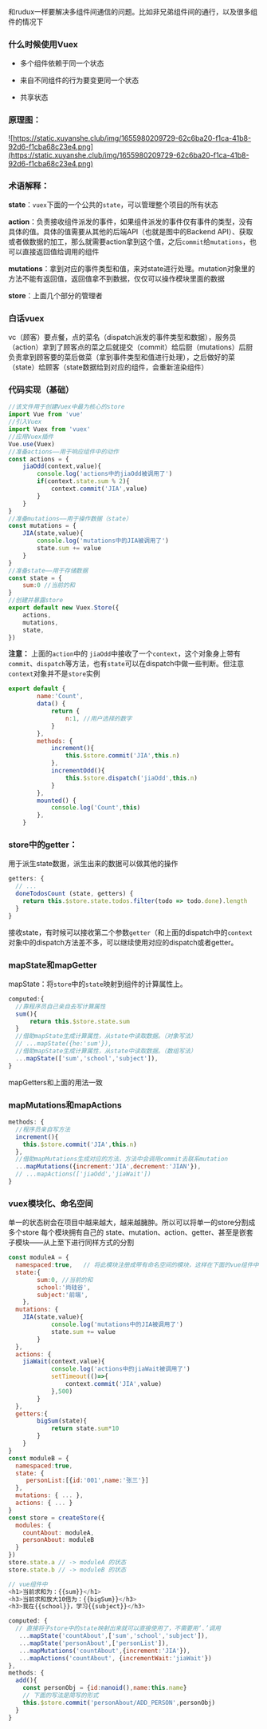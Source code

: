 和rudux一样要解决多组件间通信的问题。比如非兄弟组件间的通行，以及很多组件的情况下

### 什么时候使用Vuex

- 多个组件依赖于同一个状态

- 来自不同组件的行为要变更同一个状态

- 共享状态

### 原理图：

![https://static.xuyanshe.club/img/1655980209729-62c6ba20-f1ca-41b8-92d6-f1cba68c23e4.png](https://static.xuyanshe.club/img/1655980209729-62c6ba20-f1ca-41b8-92d6-f1cba68c23e4.png)

### 术语解释：

**state**：`vuex`下面的一个公共的`state`，可以管理整个项目的所有状态

**action**：负责接收组件派发的事件，如果组件派发的事件仅有事件的类型，没有具体的值。具体的值需要从其他的后端API（也就是图中的Backend API）、获取或者做数据的加工，那么就需要action拿到这个值，之后`commit`给`mutations`，也可以直接返回值给调用的组件

**mutations**：拿到对应的事件类型和值，来对state进行处理。mutation对象里的方法不能有返回值，返回值拿不到数据，仅仅可以操作模块里面的数据

**store**：上面几个部分的管理者

### 白话vuex

vc（顾客）要点餐，点的菜名（dispatch派发的事件类型和数据），服务员（action）拿到了顾客点的菜之后就提交（commit）给后厨（mutations）后厨负责拿到顾客要的菜后做菜（拿到事件类型和值进行处理），之后做好的菜（state）给顾客（state数据给到对应的组件，会重新渲染组件）

### 代码实现（基础）

```js
//该文件用于创建Vuex中最为核心的store
import Vue from 'vue'
//引入Vuex
import Vuex from 'vuex'
//应用Vuex插件
Vue.use(Vuex)
//准备actions——用于响应组件中的动作
const actions = {
    jiaOdd(context,value){
        console.log('actions中的jiaOdd被调用了')
        if(context.state.sum % 2){
            context.commit('JIA',value)
        }
    }
}
//准备mutations——用于操作数据（state）
const mutations = {
    JIA(state,value){
        console.log('mutations中的JIA被调用了')
        state.sum += value
    }
}
//准备state——用于存储数据
const state = {
    sum:0 //当前的和
}
//创建并暴露store
export default new Vuex.Store({
    actions,
    mutations,
    state,
})
```

**注意：** 上面的`action`中的 `jiaOdd`中接收了一个`context`，这个对象身上带有`commit`、`dispatch`等方法，也有`state`可以在dispatch中做一些判断。但注意`context`对象并不是`store`实例

```js
export default {
        name:'Count',
        data() {
            return {
                n:1, //用户选择的数字
            }
        },
        methods: {
            increment(){
                this.$store.commit('JIA',this.n)
            },
            incrementOdd(){
                this.$store.dispatch('jiaOdd',this.n)
            }
        },
        mounted() {
            console.log('Count',this)
        },
    }
```

### store中的getter：

用于派生state数据，派生出来的数据可以做其他的操作

```js
getters: {
  // ...
  doneTodosCount (state, getters) {
    return this.$store.state.todos.filter(todo => todo.done).length
  }
}
```

接收state，有时候可以接收第二个参数`getter`（和上面的dispatch中的`context`对象中的dispatch方法差不多，可以继续使用对应的dispatch或者getter。

### mapState和mapGetter

mapState：将`store`中的`state`映射到组件的计算属性上。

```js
computed:{
  //靠程序员自己亲自去写计算属性
  sum(){
      return this.$store.state.sum
  }
  //借助mapState生成计算属性，从state中读取数据。（对象写法）
  // ...mapState({he:'sum'}),
  //借助mapState生成计算属性，从state中读取数据。（数组写法）
  ...mapState(['sum','school','subject']),
}
```

mapGetters和上面的用法一致

### mapMutations和mapActions

```js
methods: {
  //程序员亲自写方法
  increment(){
    this.$store.commit('JIA',this.n)
  },
  //借助mapMutations生成对应的方法，方法中会调用commit去联系mutation
  ...mapMutations({increment:'JIA',decrement:'JIAN'}),
  // ...mapActions(['jiaOdd','jiaWait'])
}
```

### vuex模块化、命名空间

单一的状态树会在项目中越来越大，越来越臃肿。所以可以将单一的store分割成多个store 每个模块拥有自己的 state、mutation、action、getter、甚至是嵌套子模块——从上至下进行同样方式的分割

```js
const moduleA = {
  namespaced:true,   // 将此模块注册成带有命名空间的模块，这样在下面的vue组件中使用才不会报错
  state:{
        sum:0, //当前的和
        school:'尚硅谷',
        subject:'前端',
    },
  mutations: { 
    JIA(state,value){
            console.log('mutations中的JIA被调用了')
            state.sum += value
        }
  },
  actions: { 
    jiaWait(context,value){
            console.log('actions中的jiaWait被调用了')
            setTimeout(()=>{
                context.commit('JIA',value)
            },500)
        }
  },
  getters:{
        bigSum(state){
            return state.sum*10
        }
    }
}
const moduleB = {
  namespaced:true,
  state: {
     personList:[{id:'001',name:'张三'}]
  },
  mutations: { ... },
  actions: { ... }
}
const store = createStore({
  modules: {
    countAbout: moduleA,
    personAbout: moduleB
  }
})
store.state.a // -> moduleA 的状态
store.state.b // -> moduleB 的状态

// vue组件中
<h1>当前求和为：{{sum}}</h1>
<h3>当前求和放大10倍为：{{bigSum}}</h3>
<h3>我在{{school}}，学习{{subject}}</h3>

computed: {
  // 直接将子store中的state映射出来就可以直接使用了，不需要用‘.’调用
   ...mapState('countAbout',['sum','school','subject']),
   ...mapState('personAbout',['personList']),
   ...mapMutations('countAbout',{increment:'JIA'}),
   ...mapActions('countAbout', {incrementWait:'jiaWait'})
},
methods: {
  add(){
    const personObj = {id:nanoid(),name:this.name}
    // 下面的写法是简写的形式
    this.$store.commit('personAbout/ADD_PERSON',personObj)
  }
}
```


